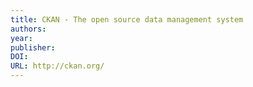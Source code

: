 ```yaml
---
title: CKAN - The open source data management system
authors: 
year: 
publisher: 
DOI: 
URL: http://ckan.org/
---
```


